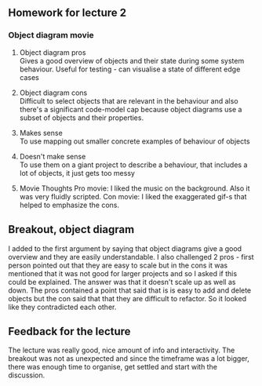 ## Homework for lecture 2
### Object diagram movie
1. Object diagram pros  
Gives a good overview of objects and their state during some system behaviour. Useful for testing - can visualise a state of different edge cases

2. Object diagram cons  
Difficult to select objects that are relevant in the behaviour and also there's a significant code-model cap because object diagrams use a subset of objects and their properties. 
3. Makes sense  
To use mapping out smaller concrete examples of behaviour of objects
4. Doesn't make sense   
To use them on a giant project to describe a behaviour, that includes a lot of objects, it just gets too messy
5. Movie Thoughts
Pro movie: I liked the music on the background. Also it was very fluidly scripted. 
Con movie: I liked the exaggerated gif-s that helped to emphasize the cons. 

## Breakout, object diagram
I added to the first argument by saying that object diagrams give a good overview and they are easily understandable.
I also challenged 2 pros - first person pointed out that they are easy to scale but in the cons it was mentioned that it was not good for larger projects and so I asked if this could be explained. The answer was that it doesn't scale up as well as down. The pros contained a point that said that is is easy to add and delete objects but the con said that that they are difficult to refactor. So it looked like they contradicted each other. 

## Feedback for the lecture
The lecture was really good, nice amount of info and interactivity. The breakout was not as unexpected and since the timeframe was a lot bigger, there was enough time to organise, get settled and start with the discussion.  